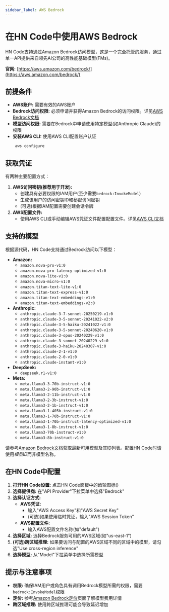 ```yaml
---
sidebar_label: AWS Bedrock
---
```


# 在HN Code中使用AWS Bedrock

HN Code支持通过Amazon Bedrock访问模型，这是一个完全托管的服务，通过单一API提供来自领先AI公司的高性能基础模型(FMs)。

**官网:** [https://aws.amazon.com/bedrock/](https://aws.amazon.com/bedrock/)

## 前提条件

- **AWS账户:** 需要有效的AWS账户
- **Bedrock访问权限:** 必须申请并获得Amazon Bedrock的访问权限。详见[AWS Bedrock文档](https://docs.aws.amazon.com/bedrock/latest/userguide/getting-started.html)
- **模型访问权限:** 需要在Bedrock中申请使用特定模型(如Anthropic Claude)的权限
- **安装AWS CLI:** 使用AWS CLI配置账户认证
    ```bash
     aws configure
    ```

## 获取凭证

有两种主要配置方式：

1.  **AWS访问密钥(推荐用于开发):**
    - 创建具有必要权限的IAM用户(至少需要`bedrock:InvokeModel`)
    - 生成该用户的访问密钥ID和秘密访问密钥
    - (可选)根据IAM配置需要创建会话令牌
2.  **AWS配置文件:**
    - 使用AWS CLI或手动编辑AWS凭证文件配置配置文件。详见[AWS CLI文档](https://docs.aws.amazon.com/cli/latest/userguide/cli-configure-profiles.html)

## 支持的模型

根据源代码，HN Code支持通过Bedrock访问以下模型：

- **Amazon:**
    - `amazon.nova-pro-v1:0`
    - `amazon.nova-pro-latency-optimized-v1:0`
    - `amazon.nova-lite-v1:0`
    - `amazon.nova-micro-v1:0`
    - `amazon.titan-text-lite-v1:0`
    - `amazon.titan-text-express-v1:0`
    - `amazon.titan-text-embeddings-v1:0`
    - `amazon.titan-text-embeddings-v2:0`
- **Anthropic:**
    - `anthropic.claude-3-7-sonnet-20250219-v1:0`
    - `anthropic.claude-3-5-sonnet-20241022-v2:0`
    - `anthropic.claude-3-5-haiku-20241022-v1:0`
    - `anthropic.claude-3-5-sonnet-20240620-v1:0`
    - `anthropic.claude-3-opus-20240229-v1:0`
    - `anthropic.claude-3-sonnet-20240229-v1:0`
    - `anthropic.claude-3-haiku-20240307-v1:0`
    - `anthropic.claude-2-1-v1:0`
    - `anthropic.claude-2-0-v1:0`
    - `anthropic.claude-instant-v1:0`
- **DeepSeek:**
    - `deepseek.r1-v1:0`
- **Meta:**
    - `meta.llama3-3-70b-instruct-v1:0`
    - `meta.llama3-2-90b-instruct-v1:0`
    - `meta.llama3-2-11b-instruct-v1:0`
    - `meta.llama3-2-3b-instruct-v1:0`
    - `meta.llama3-2-1b-instruct-v1:0`
    - `meta.llama3-1-405b-instruct-v1:0`
    - `meta.llama3-1-70b-instruct-v1:0`
    - `meta.llama3-1-70b-instruct-latency-optimized-v1:0`
    - `meta.llama3-1-8b-instruct-v1:0`
    - `meta.llama3-70b-instruct-v1:0`
    - `meta.llama3-8b-instruct-v1:0`

请参考[Amazon Bedrock文档](https://docs.aws.amazon.com/bedrock/latest/userguide/models-supported.html)获取最新可用模型及其ID列表。配置HN Code时请使用*模型ID*而非模型名称。

## 在HN Code中配置

1.  **打开HN Code设置:** 点击HN Code面板中的齿轮图标(<Codicon name="gear" />)
2.  **选择提供商:** 在"API Provider"下拉菜单中选择"Bedrock"
3.  **选择认证方式:**
    - **AWS凭证:**
        - 输入"AWS Access Key"和"AWS Secret Key"
        - (可选)如果使用临时凭证，输入"AWS Session Token"
    - **AWS配置文件:**
        - 输入AWS配置文件名称(如"default")
4.  **选择区域:** 选择Bedrock服务可用的AWS区域(如"us-east-1")
5.  **(可选)跨区域推理:** 如果要访问与配置的AWS区域不同的区域中的模型，请勾选"Use cross-region inference"
6.  **选择模型:** 从"Model"下拉菜单中选择所需模型

## 提示与注意事项

- **权限:** 确保IAM用户或角色具有调用Bedrock模型所需的权限，需要`bedrock:InvokeModel`权限
- **定价:** 参考[Amazon Bedrock定价](https://aws.amazon.com/bedrock/pricing/)页面了解模型费用详情
- **跨区域推理:** 使用跨区域推理可能会导致延迟增加

